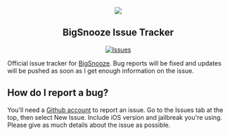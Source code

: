 <p align="center"><img src="https://repo.packix.com/api/Packages/5fadd4d7fa5f81001ab50169/icon/download?size=medium"></p><h2 align="center">BigSnooze Issue Tracker</h2><p align="center"><a href="https://github.com/ca13ra1/bigsnooze-bugs/issues"><img alt="Issues" src="https://img.shields.io/github/issues/ca13ra1/bigsnooze-bugs?color=FFA61B"></a></p>

Official issue tracker for [BigSnooze](https://repo.packix.com/package/com.colec.bigsnooze/). Bug reports will be fixed and updates will be pushed as soon as I get enough information on the issue.

## How do I report a bug?

You'll need a [Github account](https://github.com/join)  to report an issue. Go to the Issues tab at the top, then select New Issue. Include iOS version and jailbreak you're using. Please give as much details about the issue as possible.